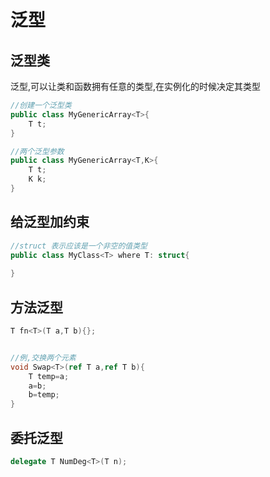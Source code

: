 # 泛型

## 泛型类

泛型,可以让类和函数拥有任意的类型,在实例化的时候决定其类型

```c#
//创建一个泛型类
public class MyGenericArray<T>{
    T t;
}

//两个泛型参数
public class MyGenericArray<T,K>{
    T t;
    K k;
}
```

## 给泛型加约束

```c#
//struct 表示应该是一个非空的值类型
public class MyClass<T> where T: struct{
    
}
```

## 方法泛型

```c#
T fn<T>(T a,T b){};


//例,交换两个元素
void Swap<T>(ref T a,ref T b){
    T temp=a;
    a=b;
    b=temp;
}

```

## 委托泛型

```c#
delegate T NumDeg<T>(T n); 
```

